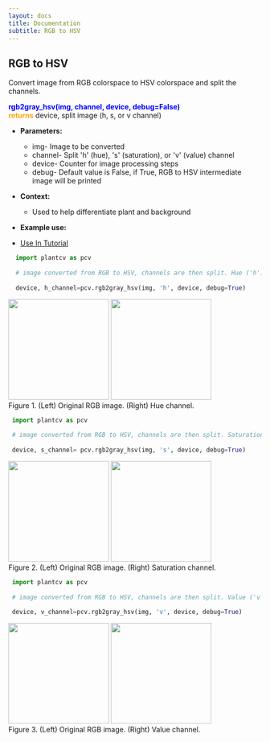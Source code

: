```yaml
---
layout: docs
title: Documentation
subtitle: RGB to HSV
---
```


## RGB to HSV

Convert image from RGB colorspace to HSV colorspace and split the channels.

<font color='blue'>**rgb2gray_hsv(img, channel, device, debug=False)**</font><br>
<font color='orange'>**returns**</font> device, split image (h, s, or v channel)  
    
- **Parameters:**   
  - img- Image to be converted
  - channel- Split 'h' (hue), 's' (saturation), or 'v' (value) channel
  - device- Counter for image processing steps
  - debug- Default value is False, if True, RGB to HSV intermediate image will be printed 

- **Context:**  
  - Used to help differentiate plant and background

- **Example use:**  

 - [Use In Tutorial]()
 
 
  ```python
    import plantcv as pcv
    
    # image converted from RGB to HSV, channels are then split. Hue ('h') channel is outputed.
    
    device, h_channel=pcv.rgb2gray_hsv(img, 'h', device, debug=True)
  ```
  
  <a href="{{site.baseurl}}/img/documentation_images/rgb2hsv/Dr7AB001192-2014-02-04 17_01_09-D001dr_012014-VIS_SV_180_z500.png" target="_blank"><img src="{{site.baseurl}}/img/documentation_images/rgb2hsv/Dr7AB001192-2014-02-04 17_01_09-D001dr_012014-VIS_SV_180_z500.png" width="200"></a>   <a href="{{site.baseurl}}/img/documentation_images/rgb2hsv/1_hsv_hue.png" target="_blank"><img src="{{site.baseurl}}/img/documentation_images/rgb2hsv/1_hsv_hue.png" width="200"></a><br>
  Figure 1. (Left) Original RGB image. (Right) Hue channel.  

   ```python
    import plantcv as pcv
    
    # image converted from RGB to HSV, channels are then split. Saturation ('s') channel is outputed.
    
    device, s_channel= pcv.rgb2gray_hsv(img, 's', device, debug=True)
  ```  

  <a href="{{site.baseurl}}/img/documentation_images/rgb2hsv/Dr7AB001192-2014-02-04 17_01_09-D001dr_012014-VIS_SV_180_z500.png" target="_blank"><img src="{{site.baseurl}}/img/documentation_images/rgb2hsv/Dr7AB001192-2014-02-04 17_01_09-D001dr_012014-VIS_SV_180_z500.png" width="200"></a>   <a href="{{site.baseurl}}/img/documentation_images/rgb2hsv/1_hsv_saturation.png" target="_blank"><img src="{{site.baseurl}}/img/documentation_images/rgb2hsv/1_hsv_saturation.png" width="200"></a><br>
  Figure 2. (Left) Original RGB image. (Right) Saturation channel.  

   
   ```python
    import plantcv as pcv
    
    # image converted from RGB to HSV, channels are then split. Value ('v') channel is outputed.
    
    device, v_channel=pcv.rgb2gray_hsv(img, 'v', device, debug=True)
  ```  
  
  <a href="{{site.baseurl}}/img/documentation_images/rgb2hsv/Dr7AB001192-2014-02-04 17_01_09-D001dr_012014-VIS_SV_180_z500.png" target="_blank"><img src="{{site.baseurl}}/img/documentation_images/rgb2hsv/Dr7AB001192-2014-02-04 17_01_09-D001dr_012014-VIS_SV_180_z500.png" width="200"></a>   <a href="{{site.baseurl}}/img/documentation_images/rgb2hsv/1_hsv_value.png" target="_blank"><img src="{{site.baseurl}}/img/documentation_images/rgb2hsv/1_hsv_value.png" width="200"></a><br>
  Figure 3. (Left) Original RGB image. (Right) Value channel.  

